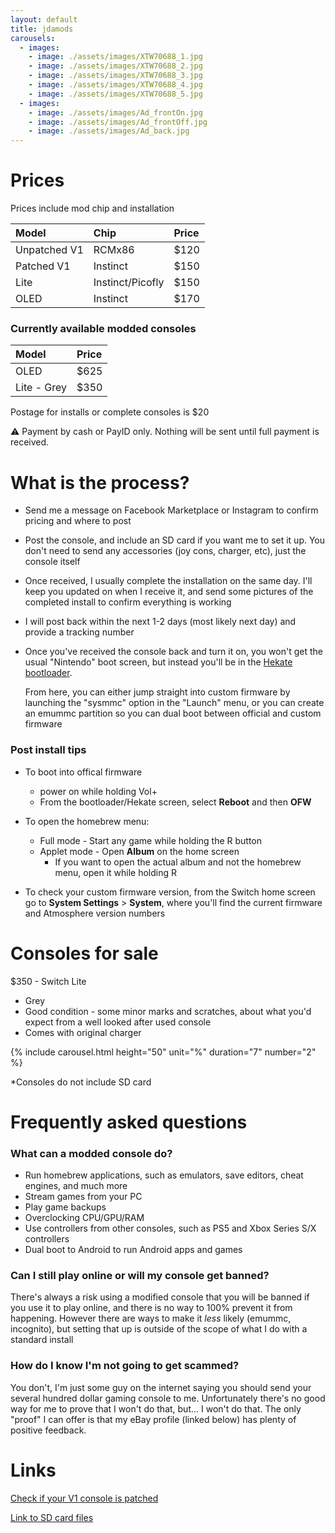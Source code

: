 ```yaml
---
layout: default
title: jdamods
carousels:
  - images: 
    - image: ./assets/images/XTW70688_1.jpg
    - image: ./assets/images/XTW70688_2.jpg
    - image: ./assets/images/XTW70688_3.jpg
    - image: ./assets/images/XTW70688_4.jpg
    - image: ./assets/images/XTW70688_5.jpg
  - images:
    - image: ./assets/images/Ad_frontOn.jpg
    - image: ./assets/images/Ad_frontOff.jpg
    - image: ./assets/images/Ad_back.jpg
---
```



# Prices

Prices include mod chip and installation

| Model          | Chip              | Price  |
|:---------------|:------------------|:-------|
| Unpatched V1   | RCMx86            | $120 |
| Patched V1     | Instinct          | $150 |
| Lite           | Instinct/Picofly  | $150 |
| OLED           | Instinct          | $170 |

### Currently available modded consoles

| Model       | Price |
|:------------|:------|
| OLED        | $625  |
| Lite - Grey | $350  |

Postage for installs or complete consoles is $20

⚠️ Payment by cash or PayID only. Nothing will be sent until full payment is received.

# What is the process?

* Send me a message on Facebook Marketplace or Instagram to confirm pricing and where to post

* Post the console, and include an SD card if you want me to set it up. You don't need to send any accessories (joy cons, charger, etc), just the console itself

* Once received, I usually complete the installation on the same day. I'll keep you updated on when I receive it, and send some pictures of the completed install to confirm everything is working

* I will post back within the next 1-2 days (most likely next day) and provide a tracking number

* Once you've received the console back and turn it on, you won't get the usual "Nintendo" boot screen, but instead you'll be in the [Hekate bootloader](https://github.com/CTCaer/hekate).

  From here, you can either jump straight into custom firmware by launching the "sysmmc" option in the "Launch" menu, or you can create an emummc partition so you can dual boot between official and custom firmware

### Post install tips

* To boot into offical firmware
  * power on while holding Vol+
  * From the bootloader/Hekate screen, select **Reboot** and then **OFW**

* To open the homebrew menu:
  * Full mode - Start any game while holding the R button
  * Applet mode - Open **Album** on the home screen
    * If you want to open the actual album and not the homebrew menu, open it while holding R

* To check your custom firmware version, from the Switch home screen go to **System Settings** > **System**, where you'll find the current firmware and Atmosphere version numbers

# Consoles for sale

$350 - Switch Lite
* Grey
* Good condition - some minor marks and scratches, about what you'd expect from a well looked after used console
* Comes with original charger

{% include carousel.html height="50" unit="%" duration="7" number="2" %}

*Consoles do not include SD card

# Frequently asked questions

### What can a modded console do?

*   Run homebrew applications, such as emulators, save editors, cheat engines, and much more
*   Stream games from your PC
*   Play game backups
*   Overclocking CPU/GPU/RAM
*   Use controllers from other consoles, such as PS5 and Xbox Series S/X controllers
*   Dual boot to Android to run Android apps and games

### Can I still play online or will my console get banned?

There's always a risk using a modified console that you will be banned if you use it to play online, and there is no way to 100% prevent it from happening. However there are ways to make it _less_ likely (emummc, incognito), but setting that up is outside of the scope of what I do with a standard install

### How do I know I'm not going to get scammed?

You don't, I'm just some guy on the internet saying you should send your several hundred dollar gaming console to me. Unfortunately there's no good way for me to prove that I won't do that, but... I won't do that. The only "proof" I can offer is that my eBay profile (linked below) has plenty of positive feedback.

# Links

[Check if your V1 console is patched](https://damota.me/ssnc/checker/)

[Link to SD card files](https://github.com/sthetix/HATS/releases/latest)